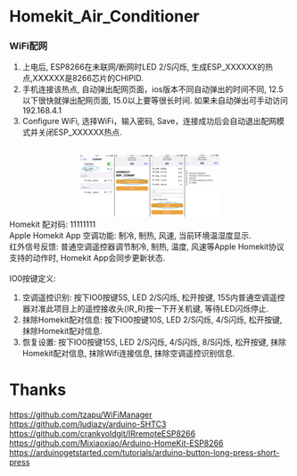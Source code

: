 # Homekit_Air_Conditioner
<h3>WiFi配网</h3>
<ol>
<li>上电后, ESP8266在未联网/断网时LED 2/S闪烁, 生成ESP_XXXXXX的热点,XXXXXX是8266芯片的CHIPID.</li>
<li>手机连接该热点, 自动弹出配网页面，ios版本不同自动弹出的时间不同, 12.5以下很快就弹出配网页面, 15.0以上要等很长时间. 如果未自动弹出可手动访问192.168.4.1</li>
<li>Configure WiFi, 选择WiFi，输入密码, Save，连接成功后会自动退出配网模式并关闭ESP_XXXXXX热点.</li>
</ol>
<div align="center">
<br><img src="/image/WiFi_Configure.jpg"  width="50%"/>
</div>
Homekit 配对码: 11111111
<br>Apple Homekit App 空调功能: 制冷, 制热, 风速, 当前环境温湿度显示. 
<br>红外信号反馈: 普通空调遥控器调节制冷, 制热, 温度, 风速等Apple Homekit协议支持的动作时, Homekit App会同步更新状态. 
<br>
<br>
IO0按键定义:<ol>
<li>空调遥控识别: 按下IO0按键5S, LED 2/S闪烁, 松开按键, 15S内普通空调遥控器对准此项目上的遥控接收头(IR_R)按一下开关机键, 等待LED闪烁停止.
<li>抹除Homekit配对信息: 按下IO0按键10S, LED 2/S闪烁, 4/S闪烁, 松开按键, 抹除Homekit配对信息. 
<li>恢复设置: 按下IO0按键15S, LED 2/S闪烁, 4/S闪烁, 8/S闪烁, 松开按键, 抹除Homekit配对信息, 抹除Wifi连接信息, 抹除空调遥控识别信息. 
</ol>

# Thanks
https://github.com/tzapu/WiFiManager
<br>https://github.com/ludiazv/arduino-SHTC3
<br>https://github.com/crankyoldgit/IRremoteESP8266
<br>https://github.com/Mixiaoxiao/Arduino-HomeKit-ESP8266
<br>https://arduinogetstarted.com/tutorials/arduino-button-long-press-short-press
